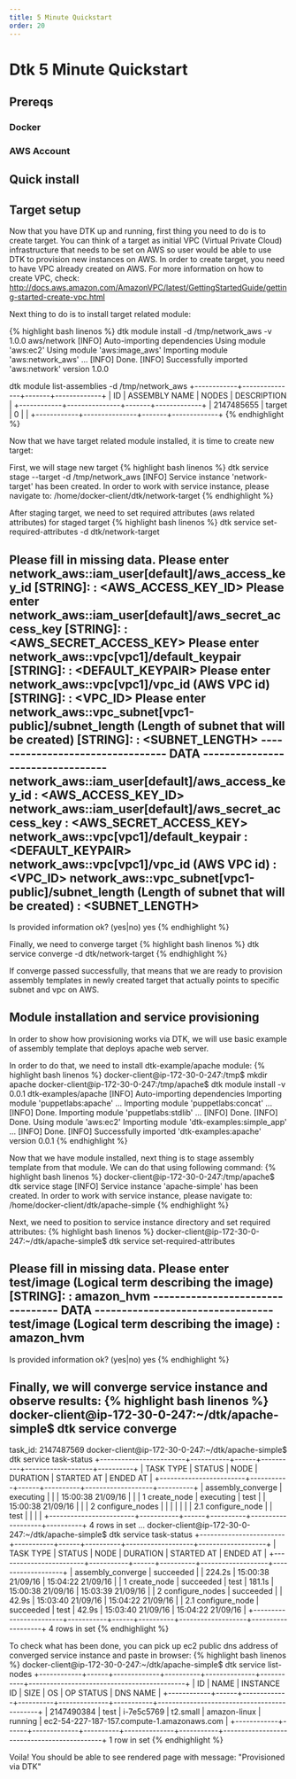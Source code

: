 ```yaml
---
title: 5 Minute Quickstart
order: 20
---
```


# Dtk 5 Minute Quickstart

## Prereqs

### Docker


### AWS Account

## Quick install

## Target setup
Now that you have DTK up and running, first thing you need to do is to create target. You can think of a target as initial VPC (Virtual Private Cloud) infrastructure that needs to be set on AWS so user would be able to use DTK to provision new instances on AWS. In order to create target, you need to have VPC already created on AWS. For more information on how to create VPC, check: http://docs.aws.amazon.com/AmazonVPC/latest/GettingStartedGuide/getting-started-create-vpc.html

Next thing to do is to install target related module:

{% highlight bash linenos %}
dtk module install -d /tmp/network_aws -v 1.0.0 aws/network
[INFO] Auto-importing dependencies
Using module 'aws:ec2'
Using module 'aws:image_aws'
Importing module 'aws:network_aws' ... [INFO] Done.
[INFO] Successfully imported 'aws:network' version 1.0.0

dtk module list-assemblies -d /tmp/network_aws
+------------+---------------+-------+-------------+
| ID         | ASSEMBLY NAME | NODES | DESCRIPTION |
+------------+---------------+-------+-------------+
| 2147485655 | target        | 0     |             |
+------------+---------------+-------+-------------+
{% endhighlight %}

Now that we have target related module installed, it is time to create new target:

First, we will stage new target
{% highlight bash linenos %}
dtk service stage --target -d /tmp/network_aws
[INFO] Service instance 'network-target' has been created. In order to work with service instance, please navigate to: /home/docker-client/dtk/network-target
{% endhighlight %}

After staging target, we need to set required attributes (aws related attributes) for staged target
{% highlight bash linenos %}
dtk service set-required-attributes -d dtk/network-target

Please fill in missing data.
Please enter network_aws::iam_user[default]/aws_access_key_id [STRING]:
: <AWS_ACCESS_KEY_ID>
Please enter network_aws::iam_user[default]/aws_secret_access_key [STRING]:
: <AWS_SECRET_ACCESS_KEY>
Please enter network_aws::vpc[vpc1]/default_keypair [STRING]:
: <DEFAULT_KEYPAIR>
Please enter network_aws::vpc[vpc1]/vpc_id (AWS VPC id) [STRING]:
: <VPC_ID>
Please enter network_aws::vpc_subnet[vpc1-public]/subnet_length (Length of subnet that will be created) [STRING]:
: <SUBNET_LENGTH>
--------------------------------- DATA ---------------------------------
network_aws::iam_user[default]/aws_access_key_id : <AWS_ACCESS_KEY_ID>
network_aws::iam_user[default]/aws_secret_access_key : <AWS_SECRET_ACCESS_KEY>
network_aws::vpc[vpc1]/default_keypair : <DEFAULT_KEYPAIR>
network_aws::vpc[vpc1]/vpc_id (AWS VPC id) : <VPC_ID>
network_aws::vpc_subnet[vpc1-public]/subnet_length (Length of subnet that will be created) : <SUBNET_LENGTH>
------------------------------------------------------------------------
Is provided information ok? (yes|no) yes
{% endhighlight %}

Finally, we need to converge target
{% highlight bash linenos %}
dtk service converge -d dtk/network-target
{% endhighlight %}

If converge passed successfully, that means that we are ready to provision assembly templates in newly created target that actually points to specific subnet and vpc on AWS. 

## Module installation and service provisioning
In order to show how provisioning works via DTK, we will use basic example of assembly template that deploys apache web server.

In order to do that, we need to install dtk-example/apache module:
{% highlight bash linenos %}
docker-client@ip-172-30-0-247:/tmp$ mkdir apache
docker-client@ip-172-30-0-247:/tmp/apache$ dtk module install -v 0.0.1 dtk-examples/apache
[INFO] Auto-importing dependencies
Importing module 'puppetlabs:apache' ...
Importing module 'puppetlabs:concat' ... [INFO] Done.
Importing module 'puppetlabs:stdlib' ... [INFO] Done.
[INFO] Done.
Using module 'aws:ec2'
Importing module 'dtk-examples:simple_app' ... [INFO] Done.
[INFO] Successfully imported 'dtk-examples:apache' version 0.0.1
{% endhighlight %}

Now that we have module installed, next thing is to stage assembly template from that module. We can do that using following command:
{% highlight bash linenos %}
docker-client@ip-172-30-0-247:/tmp/apache$ dtk service stage
[INFO] Service instance 'apache-simple' has been created. In order to work with service instance, please navigate to: /home/docker-client/dtk/apache-simple
{% endhighlight %}

Next, we need to position to service instance directory and set required attributes:
{% highlight bash linenos %}
docker-client@ip-172-30-0-247:~/dtk/apache-simple$ dtk service set-required-attributes

Please fill in missing data.
Please enter test/image (Logical term describing the image) [STRING]:
: amazon_hvm
--------------------------------- DATA ---------------------------------
test/image (Logical term describing the image) : amazon_hvm
------------------------------------------------------------------------
Is provided information ok? (yes|no) yes
{% endhighlight %}

Finally, we will converge service instance and observe results:
{% highlight bash linenos %}
docker-client@ip-172-30-0-247:~/dtk/apache-simple$ dtk service converge
---
task_id: 2147487569
docker-client@ip-172-30-0-247:~/dtk/apache-simple$ dtk service task-status
+------------------------+-----------+------+----------+-------------------+----------+
| TASK TYPE              | STATUS    | NODE | DURATION | STARTED AT        | ENDED AT |
+------------------------+-----------+------+----------+-------------------+----------+
| assembly_converge      | executing |      |          | 15:00:38 21/09/16 |          |
|   1 create_node        | executing | test |          | 15:00:38 21/09/16 |          |
|   2 configure_nodes    |           |      |          |                   |          |
|     2.1 configure_node |           | test |          |                   |          |
+------------------------+-----------+------+----------+-------------------+----------+
4 rows in set
...
docker-client@ip-172-30-0-247:~/dtk/apache-simple$ dtk service task-status
+------------------------+-----------+------+----------+-------------------+-------------------+
| TASK TYPE              | STATUS    | NODE | DURATION | STARTED AT        | ENDED AT          |
+------------------------+-----------+------+----------+-------------------+-------------------+
| assembly_converge      | succeeded |      | 224.2s   | 15:00:38 21/09/16 | 15:04:22 21/09/16 |
|   1 create_node        | succeeded | test | 181.1s   | 15:00:38 21/09/16 | 15:03:39 21/09/16 |
|   2 configure_nodes    | succeeded |      | 42.9s    | 15:03:40 21/09/16 | 15:04:22 21/09/16 |
|     2.1 configure_node | succeeded | test | 42.9s    | 15:03:40 21/09/16 | 15:04:22 21/09/16 |
+------------------------+-----------+------+----------+-------------------+-------------------+
4 rows in set
{% endhighlight %}

To check what has been done, you can pick up ec2 public dns address of converged service instance and paste in browser:
{% highlight bash linenos %}
docker-client@ip-172-30-0-247:~/dtk/apache-simple$ dtk service list-nodes
+------------+------+-------------+----------+--------------+-----------+--------------------------------------------+
| ID         | NAME | INSTANCE ID | SIZE     | OS           | OP STATUS | DNS NAME                                   |
+------------+------+-------------+----------+--------------+-----------+--------------------------------------------+
| 2147490384 | test | i-7e5c5769  | t2.small | amazon-linux | running   | ec2-54-227-187-157.compute-1.amazonaws.com |
+------------+------+-------------+----------+--------------+-----------+--------------------------------------------+
1 row in set
{% endhighlight %}

Voila! You should be able to see rendered page with message: "Provisioned via DTK"
